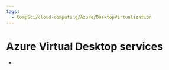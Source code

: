 ```yaml
---
tags:
  - CompSci/cloud-computing/Azure/DesktopVirtualization
---
```

# Azure Virtual Desktop services
- 